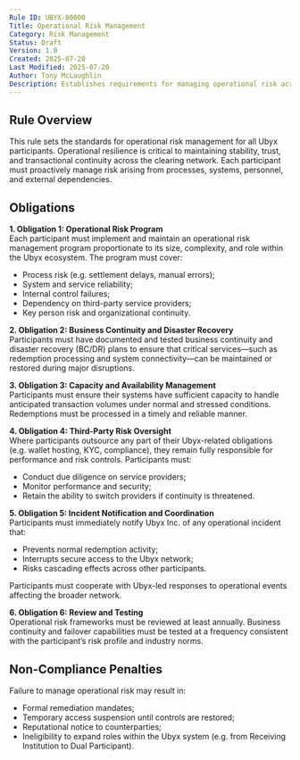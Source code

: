 ```yaml
---
Rule ID: UBYX-00000  
Title: Operational Risk Management  
Category: Risk Management  
Status: Draft  
Version: 1.0  
Created: 2025-07-20  
Last Modified: 2025-07-20  
Author: Tony McLaughlin  
Description: Establishes requirements for managing operational risk across Ubyx participants, including business continuity, resilience, and internal control obligations.  
---
```


## Rule Overview

This rule sets the standards for operational risk management for all Ubyx participants. Operational resilience is critical to maintaining stability, trust, and transactional continuity across the clearing network. Each participant must proactively manage risk arising from processes, systems, personnel, and external dependencies.

## Obligations

**1. Obligation 1: Operational Risk Program**  
Each participant must implement and maintain an operational risk management program proportionate to its size, complexity, and role within the Ubyx ecosystem. The program must cover:
- Process risk (e.g. settlement delays, manual errors);  
- System and service reliability;  
- Internal control failures;  
- Dependency on third-party service providers;  
- Key person risk and organizational continuity.

**2. Obligation 2: Business Continuity and Disaster Recovery**  
Participants must have documented and tested business continuity and disaster recovery (BC/DR) plans to ensure that critical services—such as redemption processing and system connectivity—can be maintained or restored during major disruptions.

**3. Obligation 3: Capacity and Availability Management**  
Participants must ensure their systems have sufficient capacity to handle anticipated transaction volumes under normal and stressed conditions. Redemptions must be processed in a timely and reliable manner.

**4. Obligation 4: Third-Party Risk Oversight**  
Where participants outsource any part of their Ubyx-related obligations (e.g. wallet hosting, KYC, compliance), they remain fully responsible for performance and risk controls. Participants must:
- Conduct due diligence on service providers;  
- Monitor performance and security;  
- Retain the ability to switch providers if continuity is threatened.

**5. Obligation 5: Incident Notification and Coordination**  
Participants must immediately notify Ubyx Inc. of any operational incident that:
- Prevents normal redemption activity;  
- Interrupts secure access to the Ubyx network;  
- Risks cascading effects across other participants.

Participants must cooperate with Ubyx-led responses to operational events affecting the broader network.

**6. Obligation 6: Review and Testing**  
Operational risk frameworks must be reviewed at least annually. Business continuity and failover capabilities must be tested at a frequency consistent with the participant’s risk profile and industry norms.

## Non-Compliance Penalties

Failure to manage operational risk may result in:

- Formal remediation mandates;  
- Temporary access suspension until controls are restored;  
- Reputational notice to counterparties;  
- Ineligibility to expand roles within the Ubyx system (e.g. from Receiving Institution to Dual Participant).
